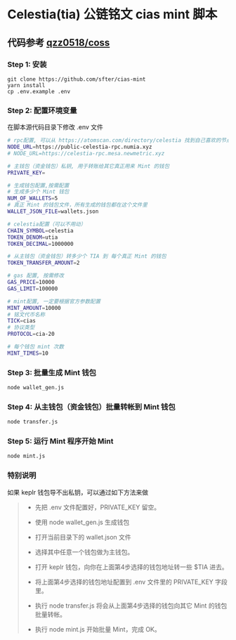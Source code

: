 # Celestia(tia) 公链铭文 cias mint 脚本

## 代码参考 [qzz0518/coss](https://github.com/qzz0518/coss)

### Step 1: 安装

```
git clone https://github.com/sfter/cias-mint
yarn install
cp .env.example .env
```

### Step 2: 配置环境变量

在脚本源代码目录下修改 .env 文件

```bash
# rpc配置, 可以从 https://atomscan.com/directory/celestia 找到自己喜欢的节点服务器
NODE_URL=https://public-celestia-rpc.numia.xyz
# NODE_URL=https://celestia-rpc.mesa.newmetric.xyz

# 主钱包（资金钱包）私钥, 用于转账给其它真正用来 Mint 的钱包
PRIVATE_KEY=

# 生成钱包配置,按需配置
# 生成多少个 Mint 钱包
NUM_OF_WALLETS=5
# 真正 Mint 的钱包文件，所有生成的钱包都在这个文件里
WALLET_JSON_FILE=wallets.json

# celestia配置（可以不用动）
CHAIN_SYMBOL=celestia
TOKEN_DENOM=utia
TOKEN_DECIMAL=1000000

# 从主钱包（资金钱包）转多少个 TIA 到 每个真正 Mint 的钱包
TOKEN_TRANSFER_AMOUNT=2

# gas 配置, 按需修改
GAS_PRICE=10000
GAS_LIMIT=100000

# mint配置, 一定要根据官方参数配置
MINT_AMOUNT=10000
# 铭文代币名称
TICK=cias
# 协议类型
PROTOCOL=cia-20

# 每个钱包 mint 次数
MINT_TIMES=10

```

### Step 3: 批量生成 Mint 钱包

```bash
node wallet_gen.js
```

### Step 4: 从主钱包（资金钱包）批量转帐到 Mint 钱包

```bash
node transfer.js
```

### Step 5: 运行 Mint 程序开始 Mint

```bash
node mint.js
```

### 特别说明
如果 keplr 钱包导不出私钥，可以通过如下方法来做
> - 先把 .env 文件配置好，PRIVATE_KEY 留空。
>
> 
> - 使用 node wallet_gen.js 生成钱包
> 
> 
> - 打开当前目录下的 wallet.json 文件
>
> 
> - 选择其中任意一个钱包做为主钱包。
> 
> 
> - 打开 keplr 钱包，向你在上面第4步选择的钱包地址转一些 $TIA 进去。
> 
> 
> - 将上面第4步选择的钱包地址配置到 .env 文件里的 PRIVATE_KEY 字段里。
> 
> 
> - 执行 node transfer.js 将会从上面第4步选择的钱包向其它 Mint 的钱包批量转帐。
> 
> 
> - 执行 node mint.js 开始批量 Mint，完成 OK。
